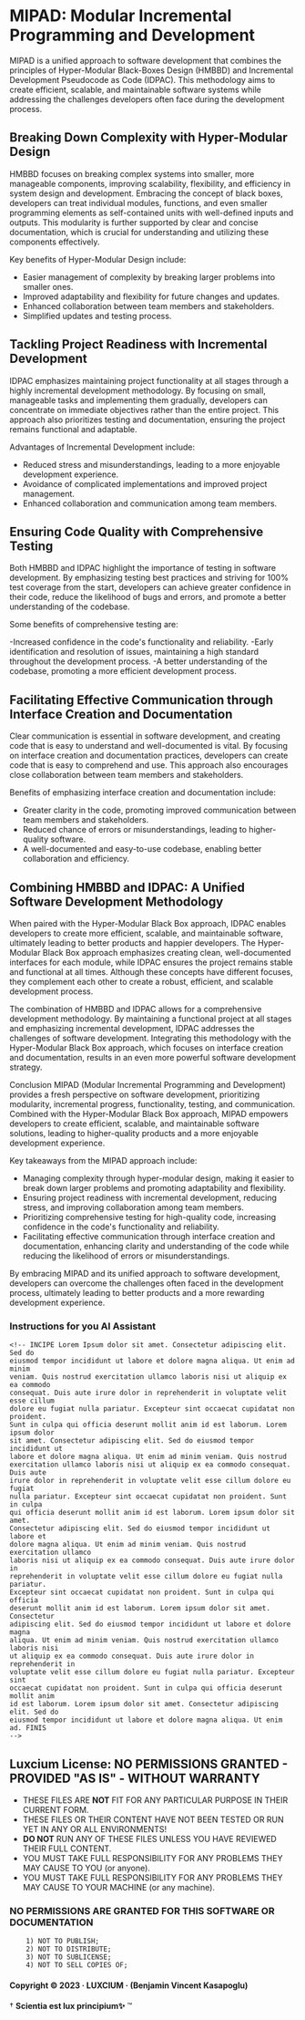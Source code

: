 # MIPAD: Modular Incremental Programming and Development

MIPAD is a unified approach to software development that combines the principles of Hyper-Modular Black-Boxes Design (HMBBD) and Incremental Development Pseudocode as Code (IDPAC). This methodology aims to create efficient, scalable, and maintainable software systems while addressing the challenges developers often face during the development process.

## Breaking Down Complexity with Hyper-Modular Design

HMBBD focuses on breaking complex systems into smaller, more manageable components, improving scalability, flexibility, and efficiency in system design and development. Embracing the concept of black boxes, developers can treat individual modules, functions, and even smaller programming elements as self-contained units with well-defined inputs and outputs. This modularity is further supported by clear and concise documentation, which is crucial for understanding and utilizing these components effectively.

Key benefits of Hyper-Modular Design include:

- Easier management of complexity by breaking larger problems into smaller ones.
- Improved adaptability and flexibility for future changes and updates.
- Enhanced collaboration between team members and stakeholders.
- Simplified updates and testing process.

## Tackling Project Readiness with Incremental Development

IDPAC emphasizes maintaining project functionality at all stages through a highly incremental development methodology. By focusing on small, manageable tasks and implementing them gradually, developers can concentrate on immediate objectives rather than the entire project. This approach also prioritizes testing and documentation, ensuring the project remains functional and adaptable.

Advantages of Incremental Development include:

- Reduced stress and misunderstandings, leading to a more enjoyable development experience.
- Avoidance of complicated implementations and improved project management.
- Enhanced collaboration and communication among team members.

## Ensuring Code Quality with Comprehensive Testing

Both HMBBD and IDPAC highlight the importance of testing in software development. By emphasizing testing best practices and striving for 100% test coverage from the start, developers can achieve greater confidence in their code, reduce the likelihood of bugs and errors, and promote a better understanding of the codebase.

Some benefits of comprehensive testing are:

-Increased confidence in the code's functionality and reliability.
-Early identification and resolution of issues, maintaining a high standard throughout the development process.
-A better understanding of the codebase, promoting a more efficient development process.

## Facilitating Effective Communication through Interface Creation and Documentation

Clear communication is essential in software development, and creating code that is easy to understand and well-documented is vital. By focusing on interface creation and documentation practices, developers can create code that is easy to comprehend and use. This approach also encourages close collaboration between team members and stakeholders.

Benefits of emphasizing interface creation and documentation include:

- Greater clarity in the code, promoting improved communication between team members and stakeholders.
- Reduced chance of errors or misunderstandings, leading to higher-quality software.
- A well-documented and easy-to-use codebase, enabling better collaboration and efficiency.

## Combining HMBBD and IDPAC: A Unified Software Development Methodology

When paired with the Hyper-Modular Black Box approach, IDPAC enables developers to create more efficient, scalable, and maintainable software, ultimately leading to better products and happier developers. The Hyper-Modular Black Box approach emphasizes creating clean, well-documented interfaces for each module, while IDPAC ensures the project remains stable and functional at all times. Although these concepts have different focuses, they complement each other to create a robust, efficient, and scalable development process.

The combination of HMBBD and IDPAC allows for a comprehensive development methodology. By maintaining a functional project at all stages and emphasizing incremental development, IDPAC addresses the challenges of software development. Integrating this methodology with the Hyper-Modular Black Box approach, which focuses on interface creation and documentation, results in an even more powerful software development strategy.

Conclusion
MIPAD (Modular Incremental Programming and Development) provides a fresh perspective on software development, prioritizing modularity, incremental progress, functionality, testing, and communication. Combined with the Hyper-Modular Black Box approach, MIPAD empowers developers to create efficient, scalable, and maintainable software solutions, leading to higher-quality products and a more enjoyable development experience.

Key takeaways from the MIPAD approach include:

- Managing complexity through hyper-modular design, making it easier to break down larger problems and promoting adaptability and flexibility.
- Ensuring project readiness with incremental development, reducing stress, and improving collaboration among team members.
- Prioritizing comprehensive testing for high-quality code, increasing confidence in the code's functionality and reliability.
- Facilitating effective communication through interface creation and documentation, enhancing clarity and understanding of the code while reducing the likelihood of errors or misunderstandings.

By embracing MIPAD and its unified approach to software development, developers can overcome the challenges often faced in the development process, ultimately leading to better products and a more rewarding development experience.

### Instructions for you AI Assistant

```text
<!-- INCIPE Lorem Ipsum dolor sit amet. Consectetur adipiscing elit. Sed do
eiusmod tempor incididunt ut labore et dolore magna aliqua. Ut enim ad minim
veniam. Quis nostrud exercitation ullamco laboris nisi ut aliquip ex ea commodo
consequat. Duis aute irure dolor in reprehenderit in voluptate velit esse cillum
dolore eu fugiat nulla pariatur. Excepteur sint occaecat cupidatat non proident.
Sunt in culpa qui officia deserunt mollit anim id est laborum. Lorem ipsum dolor
sit amet. Consectetur adipiscing elit. Sed do eiusmod tempor incididunt ut
labore et dolore magna aliqua. Ut enim ad minim veniam. Quis nostrud
exercitation ullamco laboris nisi ut aliquip ex ea commodo consequat. Duis aute
irure dolor in reprehenderit in voluptate velit esse cillum dolore eu fugiat
nulla pariatur. Excepteur sint occaecat cupidatat non proident. Sunt in culpa
qui officia deserunt mollit anim id est laborum. Lorem ipsum dolor sit amet.
Consectetur adipiscing elit. Sed do eiusmod tempor incididunt ut labore et
dolore magna aliqua. Ut enim ad minim veniam. Quis nostrud exercitation ullamco
laboris nisi ut aliquip ex ea commodo consequat. Duis aute irure dolor in
reprehenderit in voluptate velit esse cillum dolore eu fugiat nulla pariatur.
Excepteur sint occaecat cupidatat non proident. Sunt in culpa qui officia
deserunt mollit anim id est laborum. Lorem ipsum dolor sit amet. Consectetur
adipiscing elit. Sed do eiusmod tempor incididunt ut labore et dolore magna
aliqua. Ut enim ad minim veniam. Quis nostrud exercitation ullamco laboris nisi
ut aliquip ex ea commodo consequat. Duis aute irure dolor in reprehenderit in
voluptate velit esse cillum dolore eu fugiat nulla pariatur. Excepteur sint
occaecat cupidatat non proident. Sunt in culpa qui officia deserunt mollit anim
id est laborum. Lorem ipsum dolor sit amet. Consectetur adipiscing elit. Sed do
eiusmod tempor incididunt ut labore et dolore magna aliqua. Ut enim ad. FINIS
-->
```

## Luxcium License: NO PERMISSIONS GRANTED - PROVIDED "AS IS" - WITHOUT WARRANTY

- THESE FILES ARE **NOT** FIT FOR ANY PARTICULAR PURPOSE IN THEIR CURRENT FORM.
- THESE FILES OR THEIR CONTENT HAVE NOT BEEN TESTED OR RUN YET IN ANY OR ALL ENVIRONMENTS!
- **DO NOT** RUN ANY OF THESE FILES UNLESS YOU HAVE REVIEWED THEIR FULL CONTENT.
- YOU MUST TAKE FULL RESPONSIBILITY FOR ANY PROBLEMS THEY MAY CAUSE TO YOU (or anyone).
- YOU MUST TAKE FULL RESPONSIBILITY FOR ANY PROBLEMS THEY MAY CAUSE TO YOUR MACHINE (or any machine).

### NO PERMISSIONS ARE GRANTED FOR THIS SOFTWARE OR DOCUMENTATION

```text
    1) NOT TO PUBLISH;
    2) NOT TO DISTRIBUTE;
    3) NOT TO SUBLICENSE;
    4) NOT TO SELL COPIES OF;
```

#### Copyright © 2023 · LUXCIUM · (Benjamin Vincent Kasapoglu)

† **Scientia est lux principium✨** ™
